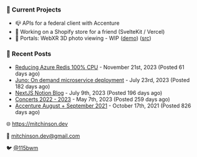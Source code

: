### 📌 Current Projects
- 📪 APIs for a federal client with Accenture
- 🛒 Working on a Shopify store for a friend (SvelteKit / Vercel)
- 📸 Portals: WebXR 3D photo viewing - WIP ([demo](https://portals.mitchinson.dev/)) ([src](https://github.com/bmitchinson/vr-jpg-viewer-webxr))

### 📝 Recent Posts

- [Reducing Azure Redis 100% CPU](https://blog.mitchinson.dev/redis-cpu) - November 21st, 2023 (Posted 61 days ago)
- [Juno: On demand microservice deployment](https://blog.mitchinson.dev/juno) - July 23rd, 2023 (Posted 182 days ago)
- [NextJS Notion Blog](https://blog.mitchinson.dev/blog-2023) - July 9th, 2023 (Posted 196 days ago)
- [Concerts 2022 - 2023](https://blog.mitchinson.dev/concerts-2023) - May 7th, 2023 (Posted 259 days ago)
- [Accenture August + September 2021](https://blog.mitchinson.dev/pillar/aug-sep-21) - October 17th, 2021 (Posted 826 days ago)

🌐 https://mitchinson.dev

💌 mitchinson.dev@gmail.com

🐦 [@115bwm](https://twitter.com/115bwm)